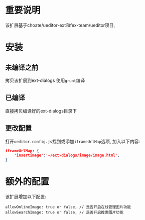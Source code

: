 # 重要说明
该扩展基于choate/ueditor-ext和fex-team/ueditor项目, 

# 安装
## 未编译之前
拷贝该扩展到ext-dialogs
使用`grunt`编译
## 已编译
直接拷贝编译好的ext-dialogs目录下
## 更改配置
打开`ueditor.config.js`找到或添加`iframeUrlMap`选项, 加入以下内容:
```json
iframeUrlMap: {
    'insertimage':'~/ext-dialogs/image/image.html',
}
```

# 额外的配置
该扩展增加以下配置:
```
allowOnlineImage: true or false, // 是否开启在线管理图片功能
allowSearchImage: true or false, // 是否开启搜索图片功能
```


